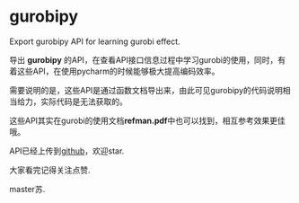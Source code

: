 # gurobipy

Export gurobipy API for learning gurobi effect.

导出 **gurobipy** 的API，在查看API接口信息过程中学习gurobi的使用，同时，有着这些API，在使用pycharm的时候能够极大提高编码效率。

需要说明的是，这些API是通过函数文档导出来，由此可见gurobipy的代码说明相当给力，实际代码是无法获取的。

这些API其实在gurobi的使用文档**refman.pdf**中也可以找到，相互参考效果更佳哦。

API已经上传到[github](https://github.com/suzhenyu22/gurobipy)，欢迎star.



大家看完记得关注点赞.

master苏.